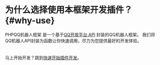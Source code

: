 # 为什么选择使用本框架开发插件？ {#why-use}

PHPQQ机器人框架 是一个基于[QQ开放平台 API](https://bot.q.qq.com/wiki/develop/api-v2/) 封装的QQ机器人框架。
我们将QQ机器人API封装为函数让你快速调用，尽力为您提供最好的开发体验。

<div class="tip custom-block" style="padding-top: 8px">

马上开始开发？跳到[快速开始插件开发](./get-started)。

</div>

